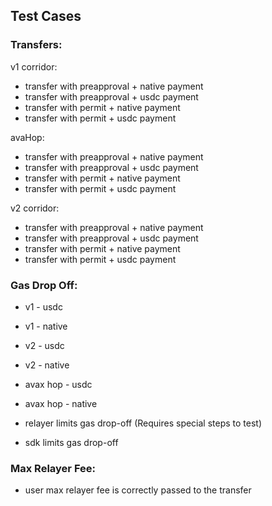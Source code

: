 ## Test Cases

### Transfers:

v1 corridor:
- transfer with preapproval + native payment
- transfer with preapproval + usdc payment
- transfer with permit + native payment
- transfer with permit + usdc payment

avaHop:
- transfer with preapproval + native payment
- transfer with preapproval + usdc payment 
- transfer with permit + native payment
- transfer with permit + usdc payment

v2 corridor:
- transfer with preapproval + native payment
- transfer with preapproval + usdc payment
- transfer with permit + native payment
- transfer with permit + usdc payment

### Gas Drop Off:
- v1 - usdc
- v1 - native
- v2 - usdc
- v2 - native
- avax hop - usdc
- avax hop - native

- relayer limits gas drop-off (Requires special steps to test)
- sdk limits gas drop-off

### Max Relayer Fee:
- user max relayer fee is correctly passed to the transfer

